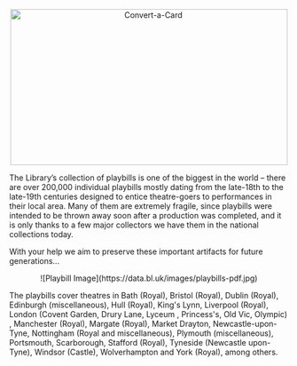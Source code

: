 <center>
<a data-flickr-embed="true"  href="https://www.flickr.com/photos/132066275@N04/18956370974/in/album-72157652013005474/" title="Convert-a-Card"><img src="https://c7.staticflickr.com/1/535/18956370974_76bb6d42a0.jpg" width="500" height="281" alt="Convert-a-Card"></a><script async src="//embedr.flickr.com/assets/client-code.js" charset="utf-8"></script>
</center>

The Library’s collection of playbills is one of the biggest in the world – there are over 200,000 individual playbills mostly dating from the late-18th to the late-19th centuries designed to entice theatre-goers to performances in their local area. Many of them are extremely fragile, since playbills were intended to be thrown away soon after a production was completed, and it is only thanks to a few major collectors we have them in the national collections today. 

With your help we aim to preserve these important artifacts for future generations...

<center>![Playbill Image](https://data.bl.uk/images/playbills-pdf.jpg)</center>

The playbills cover theatres in Bath (Royal), Bristol (Royal), Dublin (Royal), Edinburgh (miscellaneous), Hull (Royal), King's Lynn, Liverpool (Royal), London (Covent Garden, Drury Lane, Lyceum , Princess's, Old Vic, Olympic) , Manchester (Royal), Margate (Royal), Market Drayton, Newcastle-upon-Tyne, Nottingham (Royal and miscellaneous), Plymouth (miscellaneous), Portsmouth, Scarborough, Stafford (Royal), Tyneside (Newcastle upon-Tyne), Windsor (Castle), Wolverhampton and York (Royal), among others.
